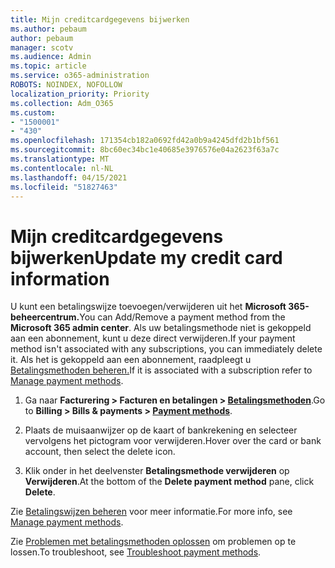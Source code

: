 ```yaml
---
title: Mijn creditcardgegevens bijwerken
ms.author: pebaum
author: pebaum
manager: scotv
ms.audience: Admin
ms.topic: article
ms.service: o365-administration
ROBOTS: NOINDEX, NOFOLLOW
localization_priority: Priority
ms.collection: Adm_O365
ms.custom:
- "1500001"
- "430"
ms.openlocfilehash: 171354cb182a0692fd42a0b9a4245dfd2b1bf561
ms.sourcegitcommit: 8bc60ec34bc1e40685e3976576e04a2623f63a7c
ms.translationtype: MT
ms.contentlocale: nl-NL
ms.lasthandoff: 04/15/2021
ms.locfileid: "51827463"
---
```

# <a name="update-my-credit-card-information"></a><span data-ttu-id="b85c2-102">Mijn creditcardgegevens bijwerken</span><span class="sxs-lookup"><span data-stu-id="b85c2-102">Update my credit card information</span></span>

<span data-ttu-id="b85c2-103">U kunt een betalingswijze toevoegen/verwijderen uit het **Microsoft 365-beheercentrum.**</span><span class="sxs-lookup"><span data-stu-id="b85c2-103">You can Add/Remove a payment method from the **Microsoft 365 admin center**.</span></span> <span data-ttu-id="b85c2-104">Als uw betalingsmethode niet is gekoppeld aan een abonnement, kunt u deze direct verwijderen.</span><span class="sxs-lookup"><span data-stu-id="b85c2-104">If your payment method isn't associated with any subscriptions, you can immediately delete it.</span></span> <span data-ttu-id="b85c2-105">Als het is gekoppeld aan een abonnement, raadpleegt u [Betalingsmethoden beheren.](https://docs.microsoft.com/microsoft-365/commerce/billing-and-payments/manage-payment-methods)</span><span class="sxs-lookup"><span data-stu-id="b85c2-105">If it is associated with a subscription refer to [Manage payment methods](https://docs.microsoft.com/microsoft-365/commerce/billing-and-payments/manage-payment-methods).</span></span>

1. <span data-ttu-id="b85c2-106">Ga naar **Facturering > Facturen en betalingen > [Betalingsmethoden](https://go.microsoft.com/fwlink/p/?linkid=2018806)**.</span><span class="sxs-lookup"><span data-stu-id="b85c2-106">Go to **Billing > Bills & payments > [Payment methods](https://go.microsoft.com/fwlink/p/?linkid=2018806)**.</span></span>

2. <span data-ttu-id="b85c2-107">Plaats de muisaanwijzer op de kaart of bankrekening en selecteer vervolgens het pictogram voor verwijderen.</span><span class="sxs-lookup"><span data-stu-id="b85c2-107">Hover over the card or bank account, then select the delete icon.</span></span>

3. <span data-ttu-id="b85c2-108">Klik onder in het deelvenster **Betalingsmethode verwijderen** op **Verwijderen**.</span><span class="sxs-lookup"><span data-stu-id="b85c2-108">At the bottom of the **Delete payment method** pane, click **Delete**.</span></span>

<span data-ttu-id="b85c2-109">Zie [Betalingswijzen beheren](https://docs.microsoft.com/microsoft-365/commerce/billing-and-payments/manage-payment-methods) voor meer informatie.</span><span class="sxs-lookup"><span data-stu-id="b85c2-109">For more info, see [Manage payment methods](https://docs.microsoft.com/microsoft-365/commerce/billing-and-payments/manage-payment-methods).</span></span>

<span data-ttu-id="b85c2-110">Zie [Problemen met betalingsmethoden oplossen](https://docs.microsoft.com/microsoft-365/commerce/billing-and-payments/manage-payment-methods#troubleshoot-payment-methods) om problemen op te lossen.</span><span class="sxs-lookup"><span data-stu-id="b85c2-110">To troubleshoot, see [Troubleshoot payment methods](https://docs.microsoft.com/microsoft-365/commerce/billing-and-payments/manage-payment-methods#troubleshoot-payment-methods).</span></span>
